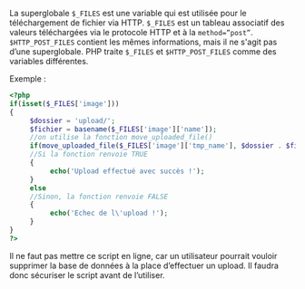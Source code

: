 La superglobale ```$_FILES``` est une variable qui est utilisée pour le téléchargement de fichier via HTTP. ```$_FILES``` est un tableau associatif des valeurs téléchargées via le protocole HTTP et à la ```method=”post”```. ```$HTTP_POST_FILES``` contient les mêmes informations, mais il ne s'agit pas d’une superglobale. PHP traite ```$_FILES``` et ```$HTTP_POST_FILES``` comme des variables différentes.

Exemple :

```php
<?php
if(isset($_FILES['image']))
{ 
     $dossier = 'upload/';
     $fichier = basename($_FILES['image']['name']);
	 //on utilise la fonction move_uploaded_file() 
     if(move_uploaded_file($_FILES['image']['tmp_name'], $dossier . $fichier))
	 //Si la fonction renvoie TRUE
     {
          echo('Upload effectué avec succès !');
     }
     else 
	 //Sinon, la fonction renvoie FALSE
     {
          echo('Echec de l\'upload !');
     }
}
?>
```

Il ne faut pas mettre ce script en ligne, car un utilisateur pourrait vouloir supprimer la base de données à la place d’effectuer un upload. Il faudra donc sécuriser le script avant de l’utiliser.